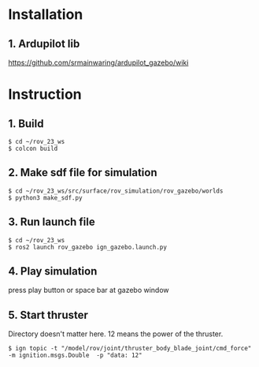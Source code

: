 # Installation

## 1. Ardupilot lib

https://github.com/srmainwaring/ardupilot_gazebo/wiki

# Instruction

## 1. Build

```
$ cd ~/rov_23_ws
$ colcon build
```

## 2. Make sdf file for simulation

```
$ cd ~/rov_23_ws/src/surface/rov_simulation/rov_gazebo/worlds
$ python3 make_sdf.py
```

## 3. Run launch file

```
$ cd ~/rov_23_ws
$ ros2 launch rov_gazebo ign_gazebo.launch.py
```

## 4. Play simulation

press play button or space bar at gazebo window

## 5. Start thruster

Directory doesn't matter here. 12 means the power of the thruster.

```
$ ign topic -t "/model/rov/joint/thruster_body_blade_joint/cmd_force" -m ignition.msgs.Double  -p "data: 12"
```
